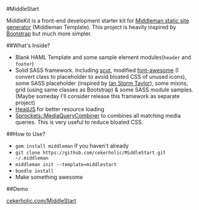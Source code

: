 #MiddleStart

MiddleKit is a front-end development starter kit for [Middleman static site generator](http://middlemanapp.com/) (Middleman Template). This project is heavily inspired by [Bootstrap](http://getbootstrap.com/) but much more simpler.


##What's Inside?

- Blank HAML Template and some sample element modules(`header` and `footer`)
- Solid SASS framework. Including [scut](http://davidtheclark.github.io/scut/), modified [font-awesome](http://fortawesome.github.io/Font-Awesome/) (I convert class to placeholder to avoid bloated CSS of unused icons), some SASS placeholder (inspired by [Ian Storm Taylor](http://ianstormtaylor.com/oocss-plus-sass-is-the-best-way-to-css/)), some mixins, grid (using same classes as Bootstrap) & some SASS module samples. (Maybe someday I'll consider release this framework as separate project)
- [HeadJS](http://headjs.com/) for better resource loading
- [Sprockets::MediaQueryCombiner](https://github.com/aaronjensen/sprockets-media_query_combiner) to combines all matching media queries. This is very useful to reduce bloated CSS.


##How to Use?

- `gem install middleman` if you haven't already
- `git clone https://github.com/cekerholic/MiddleStart.git ~/.middleman`
- `middleman init --template=middlestart`
- `bundle install`
- Make something awesome


##Demo

[cekerholic.com/MiddleStart](http://cekerholic.com/MiddleStart/)


